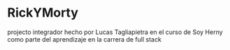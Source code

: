 # RickYMorty

projecto integrador hecho por Lucas Tagliapietra en el curso de Soy Herny como parte del aprendizaje en la carrera de full stack
